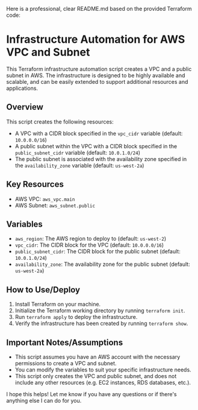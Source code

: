 Here is a professional, clear README.md based on the provided Terraform code:

# Infrastructure Automation for AWS VPC and Subnet

This Terraform infrastructure automation script creates a VPC and a public subnet in AWS. The infrastructure is designed to be highly available and scalable, and can be easily extended to support additional resources and applications.

**Overview**
------------

This script creates the following resources:

* A VPC with a CIDR block specified in the `vpc_cidr` variable (default: `10.0.0.0/16`)
* A public subnet within the VPC with a CIDR block specified in the `public_subnet_cidr` variable (default: `10.0.1.0/24`)
* The public subnet is associated with the availability zone specified in the `availability_zone` variable (default: `us-west-2a`)

**Key Resources**
----------------

* AWS VPC: `aws_vpc.main`
* AWS Subnet: `aws_subnet.public`

**Variables**
------------

* `aws_region`: The AWS region to deploy to (default: `us-west-2`)
* `vpc_cidr`: The CIDR block for the VPC (default: `10.0.0.0/16`)
* `public_subnet_cidr`: The CIDR block for the public subnet (default: `10.0.1.0/24`)
* `availability_zone`: The availability zone for the public subnet (default: `us-west-2a`)

**How to Use/Deploy**
--------------------

1. Install Terraform on your machine.
2. Initialize the Terraform working directory by running `terraform init`.
3. Run `terraform apply` to deploy the infrastructure.
4. Verify the infrastructure has been created by running `terraform show`.

**Important Notes/Assumptions**
-----------------------------

* This script assumes you have an AWS account with the necessary permissions to create a VPC and subnet.
* You can modify the variables to suit your specific infrastructure needs.
* This script only creates the VPC and public subnet, and does not include any other resources (e.g. EC2 instances, RDS databases, etc.).

I hope this helps! Let me know if you have any questions or if there's anything else I can do for you.